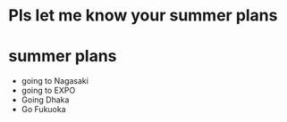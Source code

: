 # Pls let me know your summer plans

# summer plans
- going to Nagasaki
- going to EXPO
- Going Dhaka
- Go Fukuoka
